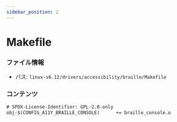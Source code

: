 ```yaml
---
sidebar_position: 2
---
```

# Makefile

### ファイル情報

- パス: `linux-v6.12/drivers/accessibility/braille/Makefile`

### コンテンツ

```txt
# SPDX-License-Identifier: GPL-2.0-only
obj-$(CONFIG_A11Y_BRAILLE_CONSOLE)		+= braille_console.o

```
